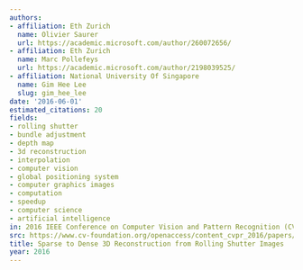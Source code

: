 ```yaml
---
authors:
- affiliation: Eth Zurich
  name: Olivier Saurer
  url: https://academic.microsoft.com/author/260072656/
- affiliation: Eth Zurich
  name: Marc Pollefeys
  url: https://academic.microsoft.com/author/2198039525/
- affiliation: National University Of Singapore
  name: Gim Hee Lee
  slug: gim_hee_lee
date: '2016-06-01'
estimated_citations: 20
fields:
- rolling shutter
- bundle adjustment
- depth map
- 3d reconstruction
- interpolation
- computer vision
- global positioning system
- computer graphics images
- computation
- speedup
- computer science
- artificial intelligence
in: 2016 IEEE Conference on Computer Vision and Pattern Recognition (CVPR)
src: https://www.cv-foundation.org/openaccess/content_cvpr_2016/papers/Saurer_Sparse_to_Dense_CVPR_2016_paper.pdf
title: Sparse to Dense 3D Reconstruction from Rolling Shutter Images
year: 2016
---
```

